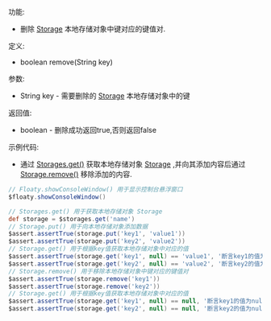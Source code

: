 功能:

+ 删除 [Storage](/API/Storages/Storage/README.md) 本地存储对象中键对应的键值对.

定义:

+ boolean remove(String key)

参数:

+ String key - 需要删除的 [Storage](/API/Storages/Storage/README.md) 本地存储对象中的键

返回值:

+ boolean - 删除成功返回true,否则返回false

示例代码:

+ 通过 [Storages.get()](/API/Storages/Storages/README.md?id=get)
  获取本地存储对象 [Storage](/API/Storages/Storage/README.md)
  ,并向其添加内容后通过 [Storage.remove()](/API/Storages/Storage/README.md?id=remove) 移除添加的内容.

```groovy
// Floaty.showConsoleWindow() 用于显示控制台悬浮窗口
$floaty.showConsoleWindow()

// Storages.get() 用于获取本地存储对象 Storage
def storage = $storages.get('name')
// Storage.put() 用于向本地存储对象添加数据
$assert.assertTrue(storage.put('key1', 'value1'))
$assert.assertTrue(storage.put('key2', 'value2'))
// Storage.get() 用于根据key值获取本地存储对象中对应的值
$assert.assertTrue(storage.get('key1', null) == 'value1', '断言key1的值为value1')
$assert.assertTrue(storage.get('key2', null) == 'value2', '断言key2的值为value2')
// Storage.remove() 用于移除本地存储对象中键对应的键值对
$assert.assertTrue(storage.remove('key1'))
$assert.assertTrue(storage.remove('key2'))
// Storage.get() 用于根据key值获取本地存储对象中对应的值
$assert.assertTrue(storage.get('key1', null) == null, '断言key1的值为null')
$assert.assertTrue(storage.get('key2', null) == null, '断言key2的值为null')
```
